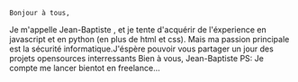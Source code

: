     Bonjour à tous,
Je m'appelle  Jean-Baptiste ,  et je tente d'acquérir de l'éxperience en  javascript et en python (en plus de html et css).
Mais ma passion principale est  la sécurité informatique.J'éspère pouvoir vous partager un jour des projets opensources interressants
Bien à vous, 
Jean-Baptiste
PS: Je compte me lancer bientot en freelance...

            
